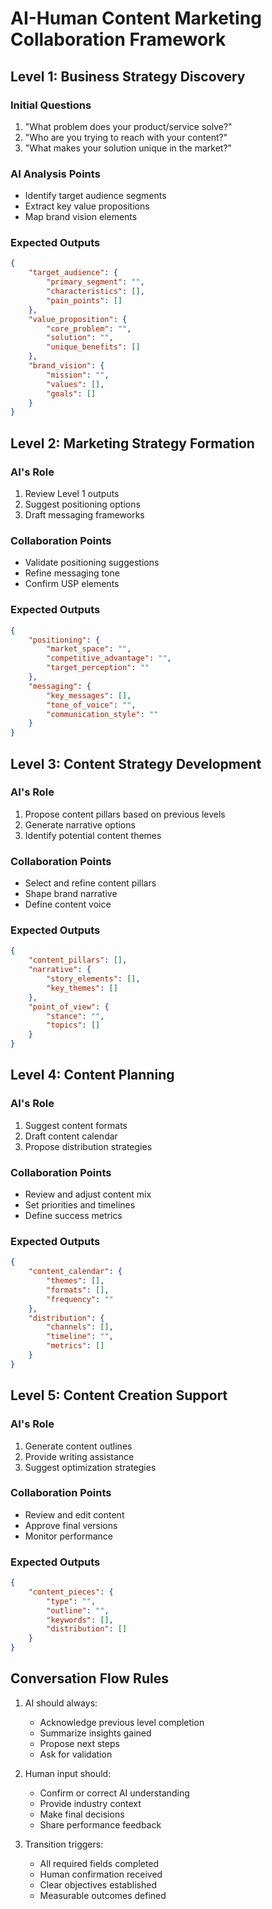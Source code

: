# AI-Human Content Marketing Collaboration Framework

## Level 1: Business Strategy Discovery
### Initial Questions
1. "What problem does your product/service solve?"
2. "Who are you trying to reach with your content?"
3. "What makes your solution unique in the market?"

### AI Analysis Points
- Identify target audience segments
- Extract key value propositions
- Map brand vision elements

### Expected Outputs
```json
{
    "target_audience": {
        "primary_segment": "",
        "characteristics": [],
        "pain_points": []
    },
    "value_proposition": {
        "core_problem": "",
        "solution": "",
        "unique_benefits": []
    },
    "brand_vision": {
        "mission": "",
        "values": [],
        "goals": []
    }
}
```

## Level 2: Marketing Strategy Formation
### AI's Role
1. Review Level 1 outputs
2. Suggest positioning options
3. Draft messaging frameworks

### Collaboration Points
- Validate positioning suggestions
- Refine messaging tone
- Confirm USP elements

### Expected Outputs
```json
{
    "positioning": {
        "market_space": "",
        "competitive_advantage": "",
        "target_perception": ""
    },
    "messaging": {
        "key_messages": [],
        "tone_of_voice": "",
        "communication_style": ""
    }
}
```

## Level 3: Content Strategy Development
### AI's Role
1. Propose content pillars based on previous levels
2. Generate narrative options
3. Identify potential content themes

### Collaboration Points
- Select and refine content pillars
- Shape brand narrative
- Define content voice

### Expected Outputs
```json
{
    "content_pillars": [],
    "narrative": {
        "story_elements": [],
        "key_themes": []
    },
    "point_of_view": {
        "stance": "",
        "topics": []
    }
}
```

## Level 4: Content Planning
### AI's Role
1. Suggest content formats
2. Draft content calendar
3. Propose distribution strategies

### Collaboration Points
- Review and adjust content mix
- Set priorities and timelines
- Define success metrics

### Expected Outputs
```json
{
    "content_calendar": {
        "themes": [],
        "formats": [],
        "frequency": ""
    },
    "distribution": {
        "channels": [],
        "timeline": "",
        "metrics": []
    }
}
```

## Level 5: Content Creation Support
### AI's Role
1. Generate content outlines
2. Provide writing assistance
3. Suggest optimization strategies

### Collaboration Points
- Review and edit content
- Approve final versions
- Monitor performance

### Expected Outputs
```json
{
    "content_pieces": {
        "type": "",
        "outline": "",
        "keywords": [],
        "distribution": []
    }
}
```

## Conversation Flow Rules
1. AI should always:
   - Acknowledge previous level completion
   - Summarize insights gained
   - Propose next steps
   - Ask for validation

2. Human input should:
   - Confirm or correct AI understanding
   - Provide industry context
   - Make final decisions
   - Share performance feedback

3. Transition triggers:
   - All required fields completed
   - Human confirmation received
   - Clear objectives established
   - Measurable outcomes defined